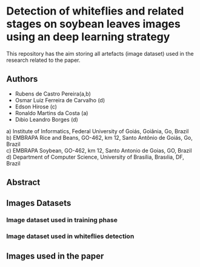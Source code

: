 # Detection of whiteflies and related stages on soybean leaves images using an deep learning strategy
This repository has the aim storing all artefacts (image dataset) used in the research related to the paper.


## Authors 


- Rubens de Castro Pereira(a,b)
- Osmar Luiz Ferreira de Carvalho (d)
- Edson Hirose (c)
- Ronaldo Martins da Costa (a)
- Dıbio Leandro Borges (d)

a) Institute of Informatics, Federal University of Goiás, Goiânia, Go, Brazil <br/> 
b) EMBRAPA Rice and Beans, GO-462, km 12, Santo Antônio de Goiás, Go, Brazil <br/> 
c) EMBRAPA Soybean, GO-462, km 12, Santo Antonio de Goias, GO, Brazil <br/> 
d) Department of Computer Science, University of Brasília, Brasılia, DF, Brazil <br/> 



## Abstract 

## Images Datasets

### Image dataset used in training phase 

### Image dataset used in whiteflies detection 

## Images used in the paper

